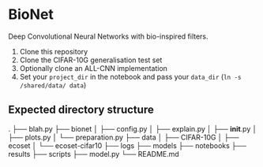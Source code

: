 # BioNet
Deep Convolutional Neural Networks with bio-inspired filters. 

1. Clone this repository
2. Clone the CIFAR-10G generalisation test set
3. Optionally clone an ALL-CNN implementation
4. Set your `project_dir` in the notebook and pass your `data_dir` (`ln -s /shared/data/ data`)

Expected directory structure
----------------------------

.
├── blah.py
├── bionet
│   ├── config.py
│   ├── explain.py
│   ├── __init__.py
│   ├── plots.py
│   └── preparation.py
├── data
│   ├── CIFAR-10G
│   ├── ecoset
│   └── ecoset-cifar10
├── logs
├── models
├── notebooks
├── results
├── scripts
├── model.py
└── README.md